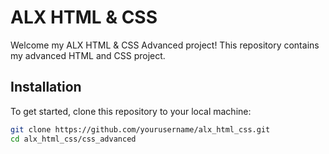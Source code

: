# ALX HTML & CSS 

Welcome my ALX HTML & CSS Advanced project! This repository contains my advanced HTML and CSS project.
## Installation

To get started, clone this repository to your local machine:

```bash
git clone https://github.com/yourusername/alx_html_css.git
cd alx_html_css/css_advanced
